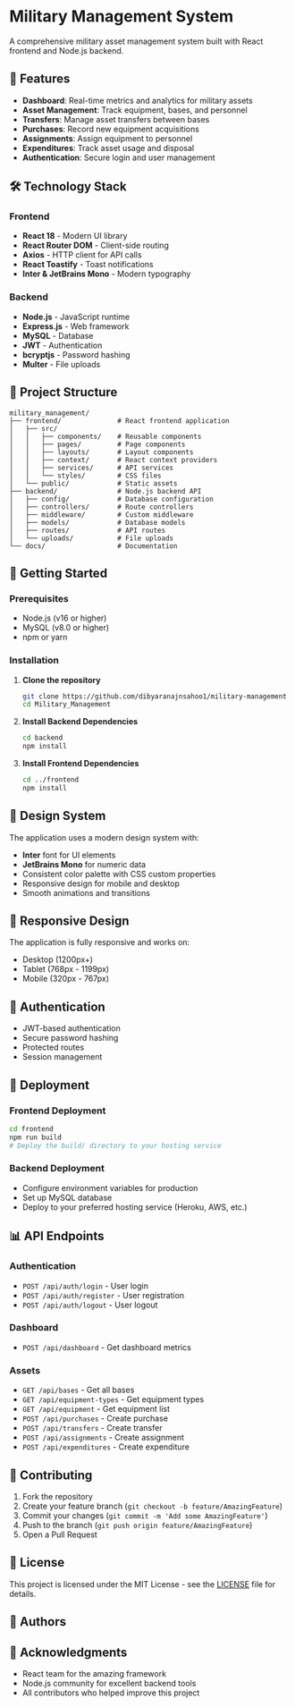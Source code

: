 # Military Management System

A comprehensive military asset management system built with React frontend and Node.js backend.

## 🚀 Features

- **Dashboard**: Real-time metrics and analytics for military assets
- **Asset Management**: Track equipment, bases, and personnel
- **Transfers**: Manage asset transfers between bases
- **Purchases**: Record new equipment acquisitions
- **Assignments**: Assign equipment to personnel
- **Expenditures**: Track asset usage and disposal
- **Authentication**: Secure login and user management

## 🛠️ Technology Stack

### Frontend
- **React 18** - Modern UI library
- **React Router DOM** - Client-side routing
- **Axios** - HTTP client for API calls
- **React Toastify** - Toast notifications
- **Inter & JetBrains Mono** - Modern typography

### Backend
- **Node.js** - JavaScript runtime
- **Express.js** - Web framework
- **MySQL** - Database
- **JWT** - Authentication
- **bcryptjs** - Password hashing
- **Multer** - File uploads

## 📁 Project Structure

```
military_management/
├── frontend/              # React frontend application
│   ├── src/
│   │   ├── components/    # Reusable components
│   │   ├── pages/         # Page components
│   │   ├── layouts/       # Layout components
│   │   ├── context/       # React context providers
│   │   ├── services/      # API services
│   │   └── styles/        # CSS files
│   └── public/            # Static assets
├── backend/               # Node.js backend API
│   ├── config/            # Database configuration
│   ├── controllers/       # Route controllers
│   ├── middleware/        # Custom middleware
│   ├── models/            # Database models
│   ├── routes/            # API routes
│   └── uploads/           # File uploads
└── docs/                  # Documentation
```

## 🚀 Getting Started

### Prerequisites
- Node.js (v16 or higher)
- MySQL (v8.0 or higher)
- npm or yarn

### Installation

1. **Clone the repository**
   ```bash
   git clone https://github.com/dibyaranajnsahoo1/military-management
   cd Military_Management
   ```

2. **Install Backend Dependencies**
   ```bash
   cd backend
   npm install
   ```

3. **Install Frontend Dependencies**
   ```bash
   cd ../frontend
   npm install
   ```



## 🎨 Design System

The application uses a modern design system with:
- **Inter** font for UI elements
- **JetBrains Mono** for numeric data
- Consistent color palette with CSS custom properties
- Responsive design for mobile and desktop
- Smooth animations and transitions

## 📱 Responsive Design

The application is fully responsive and works on:
- Desktop (1200px+)
- Tablet (768px - 1199px)
- Mobile (320px - 767px)

## 🔐 Authentication

- JWT-based authentication
- Secure password hashing
- Protected routes
- Session management

## 🚀 Deployment

### Frontend Deployment
```bash
cd frontend
npm run build
# Deploy the build/ directory to your hosting service
```

### Backend Deployment
- Configure environment variables for production
- Set up MySQL database
- Deploy to your preferred hosting service (Heroku, AWS, etc.)

## 📊 API Endpoints

### Authentication
- `POST /api/auth/login` - User login
- `POST /api/auth/register` - User registration
- `POST /api/auth/logout` - User logout

### Dashboard
- `POST /api/dashboard` - Get dashboard metrics

### Assets
- `GET /api/bases` - Get all bases
- `GET /api/equipment-types` - Get equipment types
- `GET /api/equipment` - Get equipment list
- `POST /api/purchases` - Create purchase
- `POST /api/transfers` - Create transfer
- `POST /api/assignments` - Create assignment
- `POST /api/expenditures` - Create expenditure

## 🤝 Contributing

1. Fork the repository
2. Create your feature branch (`git checkout -b feature/AmazingFeature`)
3. Commit your changes (`git commit -m 'Add some AmazingFeature'`)
4. Push to the branch (`git push origin feature/AmazingFeature`)
5. Open a Pull Request

## 📝 License

This project is licensed under the MIT License - see the [LICENSE](LICENSE) file for details.

## 👥 Authors


## 🙏 Acknowledgments

- React team for the amazing framework
- Node.js community for excellent backend tools
- All contributors who helped improve this project

